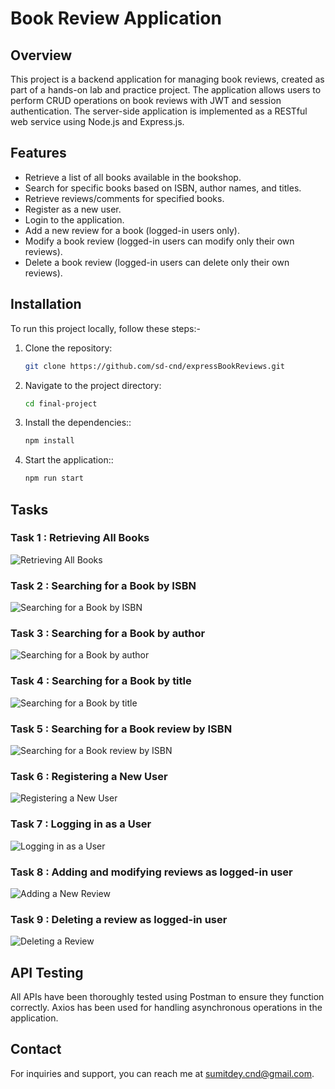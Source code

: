 # Book Review Application

## Overview
This project is a backend application for managing book reviews, created as part of a hands-on lab and practice project. The application allows users to perform CRUD operations on book reviews with JWT and session authentication. The server-side application is implemented as a RESTful web service using Node.js and Express.js.

## Features
- Retrieve a list of all books available in the bookshop.
- Search for specific books based on ISBN, author names, and titles.
- Retrieve reviews/comments for specified books.
- Register as a new user.
- Login to the application.
- Add a new review for a book (logged-in users only).
- Modify a book review (logged-in users can modify only their own reviews).
- Delete a book review (logged-in users can delete only their own reviews).

## Installation
To run this project locally, follow these steps:-

1. Clone the repository:
   ```bash
   git clone https://github.com/sd-cnd/expressBookReviews.git

2. Navigate to the project directory:
   ```bash
   cd final-project

3. Install the dependencies::
   ```bash
   npm install

4. Start the application::
   ```bash
   npm run start


## Tasks

### Task 1 : Retrieving All Books

![Retrieving All Books](https://i.postimg.cc/gJbwPjX1/1-getallbooks-png.png)

### Task 2 : Searching for a Book by ISBN

![Searching for a Book by ISBN](https://i.postimg.cc/ZRPWYm6n/2-gedetails-ISBN-png.png)

### Task 3 : Searching for a Book by author

![Searching for a Book by author](https://i.postimg.cc/gjYnn7KD/3-getbooksbyauthor-png.png)

### Task 4 : Searching for a Book by title

![Searching for a Book by title](https://i.postimg.cc/MGQc4VTy/4-getbooksbytitle-png.png)

### Task 5 : Searching for a Book review by ISBN

![Searching for a Book review by ISBN](https://i.postimg.cc/gjNrRKSP/5-getbookreview-png.png)

### Task 6 : Registering a New User

![Registering a New User](https://i.postimg.cc/sfcMtVV0/6-register-png.png)

### Task 7 : Logging in as a User

![Logging in as a User](https://i.postimg.cc/Pr5CHBJf/7-login-png.png)

### Task 8 : Adding and modifying reviews as logged-in user

![Adding a New Review](https://i.postimg.cc/dtNLV4Z2/8-reviewadded-png.png)

### Task 9 : Deleting a review as logged-in user

![Deleting a Review](https://i.postimg.cc/htJhzTVH/9-deletereview-png.png)

## API Testing

All APIs have been thoroughly tested using Postman to ensure they function correctly. Axios has been used for handling asynchronous operations in the application.


## Contact

For inquiries and support, you can reach me at [sumitdey.cnd@gmail.com](mailto:sumitdey.cnd@gmail.com).